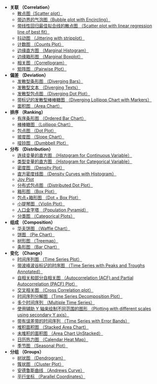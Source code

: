 * **关联 （Correlation）**
  - [散点图（Scatter plot）](</matplotlib/gallery/1>)
  - [带边界的气泡图（Bubble plot with Encircling）](</matplotlib/gallery/2>)
  - [带线性回归最佳拟合线的散点图 （Scatter plot with linear regression line of best fit）](</matplotlib/gallery/3>)
  - [抖动图 （Jittering with stripplot）](</matplotlib/gallery/4>)
  - [计数图 （Counts Plot）](</matplotlib/gallery/5>)
  - [边缘直方图 （Marginal Histogram）](</matplotlib/gallery/6>)
  - [边缘箱形图 （Marginal Boxplot）](</matplotlib/gallery/7>)
  - [相关图 （Correllogram）](</matplotlib/gallery/8>)
  - [矩阵图 （Pairwise Plot）](</matplotlib/gallery/9>)
* **偏差 （Deviation）**
  - [发散型条形图 （Diverging Bars）](</matplotlib/gallery/10>)
  - [发散型文本 （Diverging Texts）](</matplotlib/gallery/11>)
  - [发散型包点图 （Diverging Dot Plot）](</matplotlib/gallery/12>)
  - [带标记的发散型棒棒糖图 （Diverging Lollipop Chart with Markers）](</matplotlib/gallery/13>)
  - [面积图 （Area Chart）](</matplotlib/gallery/14>)
* **排序 （Ranking）**
  - [有序条形图 （Ordered Bar Chart）](</matplotlib/gallery/15>)
  - [ 棒棒糖图 （Lollipop Chart）](</matplotlib/gallery/16>)
  - [包点图 （Dot Plot）](</matplotlib/gallery/17>)
  - [坡度图 （Slope Chart）](</matplotlib/gallery/18>)
  - [哑铃图 （Dumbbell Plot）](</matplotlib/gallery/19>)
* **分布 （Distribution）**
  - [连续变量的直方图 （Histogram for Continuous Variable）](</matplotlib/gallery/20>)
  - [类型变量的直方图 （Histogram for Categorical Variable）](</matplotlib/gallery/21>)
  - [密度图 （Density Plot）](</matplotlib/gallery/22>)
  - [直方密度线图 （Density Curves with Histogram）](</matplotlib/gallery/23>)
  - [Joy Plot](</matplotlib/gallery/24>)
  - [分布式包点图 （Distributed Dot Plot）](</matplotlib/gallery/25>)
  - [箱形图 （Box Plot）](</matplotlib/gallery/26>)
  - [ 包点+箱形图 （Dot + Box Plot）](</matplotlib/gallery/27>)
  - [小提琴图 （Violin Plot）](</matplotlib/gallery/28>)
  - [人口金字塔 （Population Pyramid）](</matplotlib/gallery/29>)
  - [分类图 （Categorical Plots）](</matplotlib/gallery/30>)
* **组成 （Composition）**
  - [华夫饼图 （Waffle Chart）](</matplotlib/gallery/31>)
  - [饼图 （Pie Chart）](</matplotlib/gallery/32>)
  - [树形图 （Treemap）](</matplotlib/gallery/33>)
  - [条形图 （Bar Chart）](</matplotlib/gallery/34>)
* **变化 （Change）**
  - [时间序列图 （Time Series Plot）](</matplotlib/gallery/35>)
  - [带波峰波谷标记的时序图 （Time Series with Peaks and Troughs Annotated）](</matplotlib/gallery/36>)
  - [自相关和部分自相关图 （Autocorrelation (ACF) and Partial Autocorrelation (PACF) Plot）](</matplotlib/gallery/37>)
  - [交叉相关图 （Cross Correlation plot）](</matplotlib/gallery/38>)
  - [时间序列分解图 （Time Series Decomposition Plot）](</matplotlib/gallery/39>)
  - [多个时间序列 （Multiple Time Series）](</matplotlib/gallery/40>)
  - [使用辅助 Y 轴来绘制不同范围的图形 （Plotting with different scales using secondary Y axis）](</matplotlib/gallery/41>)
  - [带有误差带的时间序列 （Time Series with Error Bands）](</matplotlib/gallery/42>)
  - [堆积面积图 （Stacked Area Chart）](</matplotlib/gallery/43>)
  - [未堆积的面积图 （Area Chart UnStacked）](</matplotlib/gallery/44>)
  - [日历热力图 （Calendar Heat Map）](</matplotlib/gallery/45>)
  - [季节图 （Seasonal Plot）](</matplotlib/gallery/46>)
* **分组 （Groups）**
  - [树状图 （Dendrogram）](</matplotlib/gallery/47>)
  - [簇状图 （Cluster Plot）](</matplotlib/gallery/48>)
  - [安德鲁斯曲线 （Andrews Curve）](</matplotlib/gallery/49>)
  - [平行坐标 （Parallel Coordinates）](</matplotlib/gallery/50>)